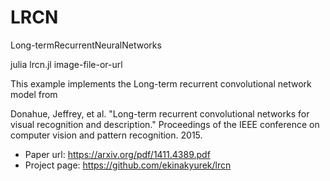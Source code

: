 # LRCN
Long-termRecurrentNeuralNetworks

julia lrcn.jl image-file-or-url

This example implements the Long-term recurrent convolutional network model from

Donahue, Jeffrey, et al. "Long-term recurrent convolutional networks for visual recognition and description."
Proceedings of the IEEE conference on computer vision and pattern recognition. 2015.

* Paper url: https://arxiv.org/pdf/1411.4389.pdf
* Project page: https://github.com/ekinakyurek/lrcn
